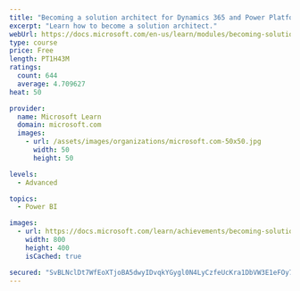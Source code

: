 ```yaml
---
title: "Becoming a solution architect for Dynamics 365 and Power Platform"
excerpt: "Learn how to become a solution architect."
webUrl: https://docs.microsoft.com/en-us/learn/modules/becoming-solution-architect/
type: course
price: Free
length: PT1H43M
ratings:
  count: 644
  average: 4.709627
heat: 50

provider:
  name: Microsoft Learn
  domain: microsoft.com
  images:
    - url: /assets/images/organizations/microsoft.com-50x50.jpg
      width: 50
      height: 50

levels:
  - Advanced

topics:
  - Power BI

images:
  - url: https://docs.microsoft.com/learn/achievements/becoming-solution-architect-social.png
    width: 800
    height: 400
    isCached: true

secured: "SvBLNclDt7WfEoXTjoBA5dwyIDvqkYGygl0N4LyCzfeUcKra1DbVW3E1eFOy7VKzN7KCQ5+xvlIiJ+kzAJ9LbiMlAU+aYxcoUTg/PeEMbGngClJ2Qhtx708T1LOKOh1cMuy/lEv85R167cdGniQIlquXQts066EC+d3llSJvj9oO/douKVfjavyDzPdzva/BGzCym/pith5OOZQfamwk17wHyqlNsFjffhGE7J/LUq+9pK+jJjCHXqjpRFDlO+KW/0jZAIk+20WLDYFOcKDvKX2VBfUHo4UcgPgiwsfCYq+/wzZGx2KPscQEgyfTA+0FDjUjx7Hlfc2Q/FpJrABHs3lZxD22n+7EpI0pgvD+fSUFeD2qen1Q/orBwpCFhou6AR2HoOQZZ/LI5m7ru8XqJXHTS8oefVx/IpWMKMtponA=;C7RLMqVJZKEW/pZWcACwjw=="
---
```



